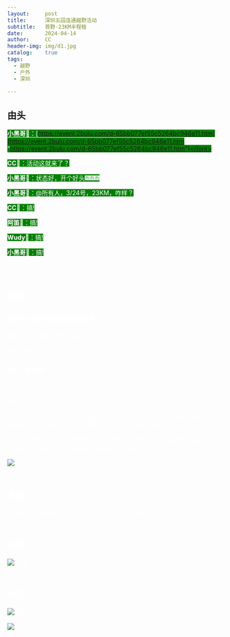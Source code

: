 ```yaml
---
layout:     post
title:      深圳五园连通越野活动
subtitle:   首野-23KM半程租
date:       2024-04-14
author:     CC
header-img: img/d1.jpg
catalog:    true
tags:
  - 越野
  - 户外
  - 深圳
   
---
```


## 由头


<font style="background: green; color: white;">**小黑哥🐻**：[https://event.2bulu.com/d-65bb077ef55c5264bc946e11.htm](https://event.2bulu.com/d-65bb077ef55c5264bc946e11.htm "https://event.2bulu.com/d-65bb077ef55c5264bc946e11.htm")</font>

<font style="background: green; color: white;">**CC🐗**：活动这就来了？</font>

<font style="background: green; color: white;">**小黑哥🐻**：状态好，开个好头🎆🎆🎆</font>

<font style="background: green; color: white;">**小黑哥🐻**：@所有人，3/24号，23KM，咋样？</font>

<font style="background: green; color: white;">**CC🐗**：搞!</font>

<font style="background: green; color: white;">**阿笛🐎**：搞!</font>

<font style="background: green; color: white;">**Wudy🐑**：搞!</font>

<font style="background: green; color: white;">**小黑哥🐻**：搞!</font>

<br><br>

## 赛事

### 两步路·深圳五园连通越野赛

**地点:** 广东 深圳 深圳市莲花山公园

**活动:** 2024.04.14 08:00 至 18:00

### 23公里半程

**关门时间：**8小时

**累计爬升：**650米


“五园连通”是将深圳市核心区域五大公园（莲花山公园、中心公园、笔架山公园、银湖山公园、梅林山公园）无障碍的互联互通、连片成网。

该项目是深圳山海连城计划中第一个落成的公园群项目，生动呈现“山海连城，绿美深圳”的美好生态，实现城市与森林的完美融合。

![路线](https://github.com/SZ4G/sz4g.github.io/raw/master/img//d1.jpg)
<br><br>

## 准备

没有准备....快进至2024-04-14 (活动由3/24延期至4/14)
<br><br>

## 参赛

![参赛1](https://github.com/SZ4G/sz4g.github.io/raw/master/img/1667243788.jpg)
<br><br>

## 收获

![合影](https://github.com/SZ4G/sz4g.github.io/raw/master/img/1619922752.jpg)

![证书](https://github.com/SZ4G/sz4g.github.io/raw/master/img/50736309.jpg)


